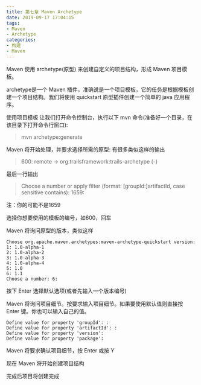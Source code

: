```yaml
---
title: 第七章 Maven Archetype
date: 2019-09-17 17:04:15
tags:
- Maven
- Archetype
categories:
- 构建
- Maven
---
```

Maven 使用 archetype(原型) 来创建自定义的项目结构，形成 Maven 项目模板。

archetype是一个 Maven 插件，准确说是一个项目模板，它的任务是根据模板创建一个项目结构。我们将使用 quickstart 原型插件创建一个简单的 java 应用程序。

使用项目模板
让我们打开命令控制台，执行以下 mvn 命令(准备好一个目录，在该目录下打开命令行窗口):

> mvn archetype:generate 

Maven 将开始处理，并要求选择所需的原型:
有很多类似这样的输出 
> 600: remote -> org.trailsframework:trails-archetype (-)

最后一行输出
> Choose a number or apply filter (format: [groupId:]artifactId, case sensitive contains): 1659:

注：你的可能不是1659

选择你想要使用的模板的编号，如600，回车

Maven 将询问原型的版本，类似这样
```
Choose org.apache.maven.archetypes:maven-archetype-quickstart version:
1: 1.0-alpha-1
2: 1.0-alpha-2
3: 1.0-alpha-3
4: 1.0-alpha-4
5: 1.0
6: 1.1
Choose a number: 6:
```

按下 Enter 选择默认选项(或者先输入一个版本编号)

Maven 将询问项目细节。按要求输入项目细节。如果要使用默认值则直接按 Enter 键。你也可以输入自己的值。
```
Define value for property 'groupId': : 
Define value for property 'artifactId': : 
Define value for property 'version': 
Define value for property 'package': 
```

Maven 将要求确认项目细节，按 Enter 或按 Y

现在 Maven 将开始创建项目结构

完成后项目将创建完成